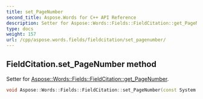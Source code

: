 ```yaml
---
title: set_PageNumber
second_title: Aspose.Words for C++ API Reference
description: Setter for Aspose::Words::Fields::FieldCitation::get_PageNumber. 
type: docs
weight: 157
url: /cpp/aspose.words.fields/fieldcitation/set_pagenumber/
---
```

## FieldCitation.set_PageNumber method


Setter for [Aspose::Words::Fields::FieldCitation::get_PageNumber](../get_pagenumber/).

```cpp
void Aspose::Words::Fields::FieldCitation::set_PageNumber(const System::String &value)
```

